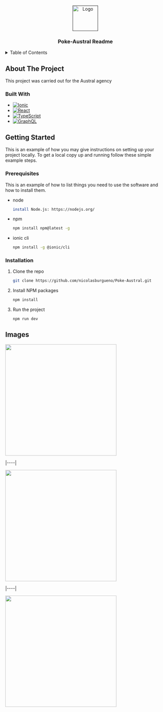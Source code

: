 <!-- PROJECT LOGO -->
<br />
<div align="center">
  <a href="">
    <img src="https://seeklogo.com//images/P/pokeball-logo-DC23868CA1-seeklogo.com.png" alt="Logo" width="80" height="80">
  </a>
  <h3 align="center">Poke-Austral Readme</h3>
</div>



<!-- TABLE OF CONTENTS -->
<details>
  <summary>Table of Contents</summary>
  <ol>
    <li>
      <a href="#about-the-project">About The Project</a>
      <ul>
        <li><a href="#built-with">Built With</a></li>
      </ul>
    </li>
    <li>
      <a href="#getting-started">Getting Started</a>
      <ul>
        <li><a href="#prerequisites">Prerequisites</a></li>
        <li><a href="#installation">Installation</a></li>
      </ul>
    </li>
    <li><a href="#images">Images</a></li>
  </ol>
</details>



<!-- ABOUT THE PROJECT -->
## About The Project

This project was carried out for the Austral agency

### Built With

* [![Ionic][Ionic]][Ionic-url]
* [![React][React.js]][React-url]
* [![TypeScript][TypeScript]][TypeScript-url]
* [![GraphQL][GraphQL]][GraphQL-url]


<!-- GETTING STARTED -->
## Getting Started

This is an example of how you may give instructions on setting up your project locally.
To get a local copy up and running follow these simple example steps.

### Prerequisites

This is an example of how to list things you need to use the software and how to install them.
* node
  ```sh
  install Node.js: https://nodejs.org/
  ```
  
* npm
  ```sh
  npm install npm@latest -g
  ```

* ionic cli
  ```sh
  npm install -g @ionic/cli
  ```


### Installation

1. Clone the repo
   ```sh
   git clone https://github.com/nicolasburgueno/Poke-Austral.git
   ```
2. Install NPM packages
   ```sh
   npm install
   ```
3. Run the project
   ```js
   npm run dev
   ```

<!-- USAGE EXAMPLES -->
## Images

<img height="350" src="https://github.com/nicolasburgueno/img-poke-austral/blob/main/poke-austral-1.png?raw=true"  />

|----|

<img height="350" src="https://github.com/nicolasburgueno/img-poke-austral/blob/main/poke-austral-2.png?raw=true"  />

|----|

<img height="350" src="https://github.com/nicolasburgueno/img-poke-austral/blob/main/poke-austral-3.png?raw=true"  />

<!-- MARKDOWN LINKS & IMAGES -->
[Ionic]: https://img.shields.io/badge/Ionic-3880FF?style=for-the-badge&logo=ionic&logoColor=white
[Ionic-url]: https://ionicframework.com/
[React.js]: https://img.shields.io/badge/React-20232A?style=for-the-badge&logo=react&logoColor=61DAFB
[React-url]: https://reactjs.org/
[TypeScript]: https://img.shields.io/badge/TypeScript-007ACC?style=for-the-badge&logo=typescript&logoColor=white
[TypeScript-url]: https://www.typescriptlang.org/
[GraphQL]: https://img.shields.io/badge/Apollo%20GraphQL-311C87?&style=for-the-badge&logo=Apollo%20GraphQL&logoColor=white
[GraphQL-url]: https://graphql.org/

